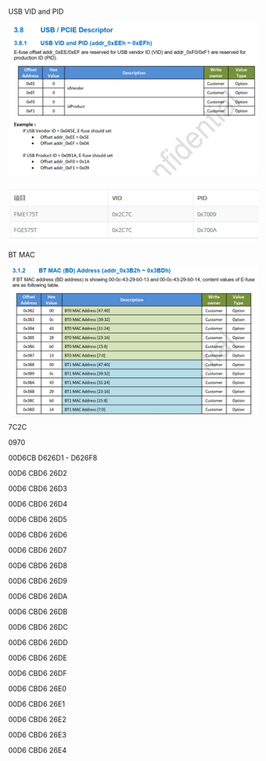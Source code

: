 

USB VID and PID

![image-20240815190006686](./img/image-20240815190006686.png)

![image-20240820134241282](./img/image-20240820134241282.png)

BT MAC

![image-20240815190048202](./img/image-20240815190048202.png)



7C2C

0970

00D6CB D626D1 - D626F8 

00D6 CBD6 26D2

00D6 CBD6 26D3

00D6 CBD6 26D4

00D6 CBD6 26D5

00D6 CBD6 26D6

00D6 CBD6 26D7

00D6 CBD6 26D8

00D6 CBD6 26D9

00D6 CBD6 26DA

00D6 CBD6 26DB

00D6 CBD6 26DC

00D6 CBD6 26DD



00D6 CBD6 26DE

00D6 CBD6 26DF

00D6 CBD6 26E0

00D6 CBD6 26E1

00D6 CBD6 26E2

00D6 CBD6 26E3

00D6 CBD6 26E4



